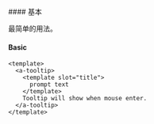 <cn>
#### 基本 

最简单的用法。
</cn>
<us>
#### Basic
</us>

```tpl
<template>
  <a-tooltip>
    <template slot="title">
      prompt text
    </template>
    Tooltip will show when mouse enter.
  </a-tooltip>
</template>
```